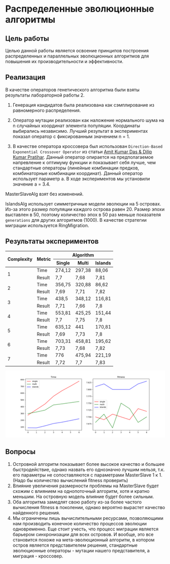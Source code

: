 # Распределенные эволюционные алгоритмы

## Цель работы

Целью данной работы является освоение принципов построения
распределенных и параллельных эволюционных алгоритмов для
повышения их производительности и эффективности.

## Реализация

В качестве операторов генетического алгоритма были взяты
результаты лабораторной работы 2.

1. Генерация кандидатов была реализована как сэмплирование из
равномерного распределения.

2. Оператор мутации реализован как наложение нормального шума
на n случайных координат элемента популяции. Координаты
выбирались независимо. Лучший результат в экспериментах показал
оператор с фиксированным значением n = 1.

3. В качестве оператора кроссовера был использован
`Direction-Based Exponential Crossover Operator` из статьи
[Amit Kumar Das & Dilip Kumar Pratihar](https://www.researchgate.net/publication/340404625_A_Direction-Based_Exponential_Crossover_Operator_for_Real-Coded_Genetic_Algorithm). Данный оператор опирается на
предполагаемое напревление к оптимуму функции и показывает себя
лучше, чем стандартные операторы (линейные комбинации предков,
комбинаторные комбинации координат). Данный оператор использует
параметр a. В ходе экспериментов мы установили значение
a = 3.4.

MasterSlaveAlg взят без изменений.

IslandsAlg использует симметричные модели эволюции на
5 островах. Из-за этого размер популяции каждого острова равен
20. Размер эпохи выставлен в 50, поэтому количество эпох в
50 раз меньше показателя `generations` для других алгоритмов
(1000). В качестве стратегии миграции используется RingMigration.

## Результаты экспериментов

<table>
    <thead>
        <tr>
            <th rowspan=2>Complexity</th>
            <th rowspan=2>Metric</th>
            <th colspan=3 style="text-align: center;">Algorithm</th>
        </tr>
        <tr>
            <th>Single</th>
            <th>Multi</th>
            <th>Islands</th>
        </tr>
    </thead>
    <tbody>
<tr>
	<td rowspan=2>1</td>
	<td>Time</td>
	<td> 274,12 </td>
	<td> 297,38 </td>
	<td> 88,06 </td>
</tr>
<tr>
	<td>Result</td>
	<td> 7,7 </td>
	<td> 7,68 </td>
	<td> 7,81 </td>
</tr><tr>
	<td rowspan=2>2</td>
	<td>Time</td>
	<td> 356,75 </td>
	<td> 320,88 </td>
	<td> 86,62 </td>
</tr>
<tr>
	<td>Result</td>
	<td> 7,69 </td>
	<td> 7,71 </td>
	<td> 7,82 </td>
</tr><tr>
	<td rowspan=2>3</td>
	<td>Time</td>
	<td> 438,5 </td>
	<td> 348,12 </td>
	<td> 116,81 </td>
</tr>
<tr>
	<td>Result</td>
	<td> 7,71 </td>
	<td> 7,66 </td>
	<td> 7,8 </td>
</tr><tr>
	<td rowspan=2>4</td>
	<td>Time</td>
	<td> 553,81 </td>
	<td> 425,25 </td>
	<td> 151,44 </td>
</tr>
<tr>
	<td>Result</td>
	<td> 7,7 </td>
	<td> 7,75 </td>
	<td> 7,8 </td>
</tr><tr>
	<td rowspan=2>5</td>
	<td>Time</td>
	<td> 635,12 </td>
	<td> 441 </td>
	<td> 170,81 </td>
</tr>
<tr>
	<td>Result</td>
	<td> 7,69 </td>
	<td> 7,73 </td>
	<td> 7,8 </td>
</tr><tr>
	<td rowspan=2>6</td>
	<td>Time</td>
	<td> 703,31 </td>
	<td> 458,81 </td>
	<td> 195,62 </td>
</tr>
<tr>
	<td>Result</td>
	<td> 7,73 </td>
	<td> 7,68 </td>
	<td> 7,82 </td>
</tr><tr>
	<td rowspan=2>7</td>
	<td>Time</td>
	<td> 776 </td>
	<td> 475,94 </td>
	<td> 221,19 </td>
</tr>
<tr>
	<td>Result</td>
	<td> 7,72 </td>
	<td> 7,7 </td>
	<td> 7,83 </td>
</tr>
    </tbody>
</table>

![effectiveness](./plot.png)

## Вопросы

1. Островной алгоритм показывает более высокое качество
и большее быстродействие, однако назвать его однозначно
лучшим нельзя, т.к. его параметры не сопоставляются с
параметрами MasterSlave 1 к 1. (Надо бы количество вычислений
fitness проверить)
2. Влияние увеличения размерности проблемы на MasterSlave
будет схожим с влиянием на однопоточный алгоритм, хотя и
кратно меньшим. На островную модель влияние будет более
сильным.
3. Оба алгоритма замедлят свою работу из-за более частого
вычисления fitness в поколении, однако вероятно вырастет
качество найденного решения.
4. Мы ограничены лишь вычислительными ресурсами, позволяющими
нам производить конечное количество процессов эволюции
одновременно. Еще стоит учесть, что процесс миграции является
барьером синхронизации для всех островов. И вообще, это все
становится похоже на мета-эволюционный алгоритм, в котором
остров является представителем решения, стандартные
эволюционные операторы - мутации нашего представителя, а
миграция - кроссовер.
